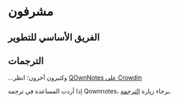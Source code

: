 # مشرفون

## الفريق الأساسي للتطوير

<ProfileCard name="Patrizio Bekerle" img="https://www.gravatar.com/avatar/de150011c0b0eb1047c64e0387a252b9?s=164" backgroundImg="/screenshots/screenshot-darkmode.png" functions="Author" github="pbek" keybase="pbek" />

<ProfileCard name="Waqar Ahmed" img="https://www.gravatar.com/avatar/906b60ea647baf206f452687d1de8ba0?s=164" backgroundImg="/screenshots/screenshot-darkmode.png" functions="Highlighting, Spellchecker, Speed improvements, …" github="Waqar144" />

## الترجمات

<ProfileCard name="Amy Lang" img="https://secure.gravatar.com/avatar/3dc87f329e6146780ea72c79db9c5b57" backgroundImg="/screenshots/screenshot-darkmode.png" functions="Head of translation" crowdin="rawfreeamy" />

…وكثيرون آخرون؛ انظر [QOwnNotes على Crowdin](https://crowdin.com/project/qownnotes/activity_stream)

إذا أردت المساعدة في ترجمة Qownnotes، برجاء زيارة [الترجمة](translation.md).
